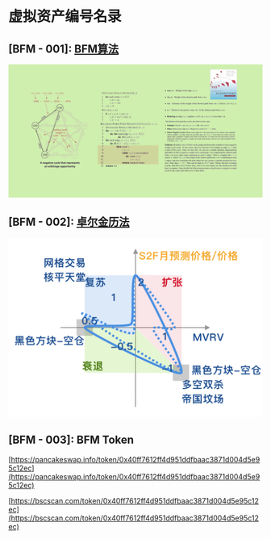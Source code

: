 # 虚拟资产编号名录

## \[BFM - 001]: [BFM算法](https://www.bfm-unity.com/qian-xian/research-institute-development/suan-fa-yan-jiu-yuan)

![Bellman-Ford算法研究](../../.gitbook/assets/b49d19a6fef2385395ae687a10007929.png)

## \[BFM - 002]: [卓尔金历法](https://www.bfm-unity.com/qian-xian/management-cockpit-operation/ling-hang-duo-lei-da)

![](<../../.gitbook/assets/zhuo-er-jin-li-fa-lei-da- (1).png>)

## \[BFM - 003]: BFM Token

[https://pancakeswap.info/token/0x40ff7612ff4d951ddfbaac3871d004d5e95c12ec](https://pancakeswap.info/token/0x40ff7612ff4d951ddfbaac3871d004d5e95c12ec)

[https://bscscan.com/token/0x40ff7612ff4d951ddfbaac3871d004d5e95c12ec](https://bscscan.com/token/0x40ff7612ff4d951ddfbaac3871d004d5e95c12ec)
